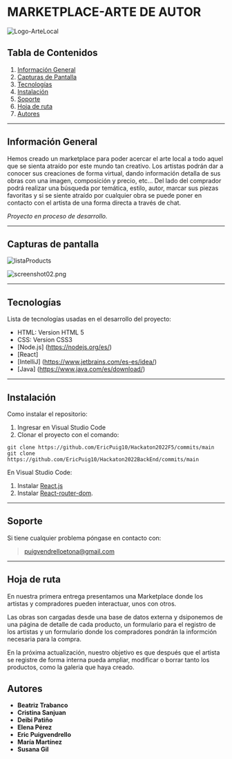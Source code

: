 # MARKETPLACE-ARTE DE AUTOR

![Logo-ArteLocal](./src/img/logo_AA-b.png)


## Tabla de Contenidos

1. [Información General](#información-general)
2. [Capturas de Pantalla](#capturas-de-pantalla)
3. [Tecnologías](#tecnologías)
4. [Instalación](#instalación)
5. [Soporte](#soporte)
6. [Hoja de ruta](#hoja-de-ruta)
7. [Autores](#autores)



***
## Información General

Hemos creado un marketplace para poder acercar el arte local a todo aquel que se sienta atraído por este mundo tan creativo. Los artistas podrán dar a conocer sus creaciones  de forma virtual, dando información detalla de sus obras con una imagen, composición y precio, etc... 
Del lado del comprador podrá realizar una búsqueda por temática, estilo, autor, marcar sus piezas favoritas y si se siente atraído por cualquier obra se puede poner en contacto con el artista de una forma directa a través de chat.

*Proyecto en proceso de desarrollo.*   

***

## Capturas de pantalla


![listaProducts](/src/img/VersionDesktop8%20Lista%20Productos.png)

![screenshot02.png](/src/img/versionmovil1.png)

***

## Tecnologías
Lista de tecnologías usadas en el desarrollo del proyecto:
* HTML: Version HTML 5 
* CSS: Version CSS3
* [Node.js] (https://nodejs.org/es/)
* [React] 
* [IntelliJ] (https://www.jetbrains.com/es-es/idea/) 
* [Java] (https://www.java.com/es/download/)


***
## Instalación

Como instalar el repositorio:

1. Ingresar en Visual Studio Code
2.  Clonar el proyecto con el comando: 
 ``` 
git clone https://github.com/EricPuig10/Hackaton2022F5/commits/main
git clone https://github.com/EricPuig10/Hackaton2022BackEnd/commits/main

```
En Visual Studio Code:
1. Instalar [React.js](https://es.reactjs.org/)
2. Instalar [React-router-dom](https://reactrouter.com/).

***


## Soporte
Si tiene cualquier problema póngase en contacto con: 
>puigvendrelloetona@gmail.com

***

## Hoja de ruta

En nuestra primera entrega presentamos una Marketplace donde los artistas y compradores pueden interactuar, unos con otros.

Las obras son cargadas desde una base de datos externa y dsiponemos de una página de detalle de cada producto, un formulario para el registro de los artistas y un formulario donde los compradores pondrán la informción necesaria para la compra.

En la próxima actualización, nuestro objetivo es que después que el artista se registre de forma interna pueda ampliar, modificar o borrar tanto los productos, como la galeria que haya creado.


## Autores

* **Beatriz Trabanco**
* **Cristina Sanjuan**
* **Deibi Patiño** 
* **Elena Pérez**
* **Eric Puigvendrello** 
* **María Martínez** 
* **Susana Gil** 


